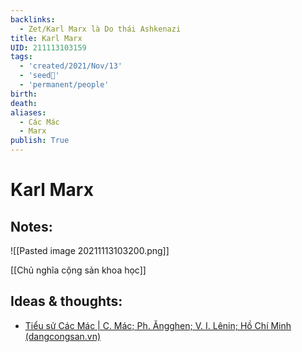 ```yaml
---
backlinks:
  - Zet/Karl Marx là Do thái Ashkenazi
title: Karl Marx
UID: 211113103159
tags:
  - 'created/2021/Nov/13'
  - 'seed🥜'
  - 'permanent/people'
birth: 
death: 
aliases:
  - Các Mác
  - Marx
publish: True
---
```

# Karl Marx

## Notes:
![[Pasted image 20211113103200.png]]

[[Chủ nghĩa cộng sản khoa học]]

## Ideas & thoughts:
- [Tiểu sử Các Mác | C. Mác; Ph. Ăngghen; V. I. Lênin; Hồ Chí Minh (dangcongsan.vn)](https://tulieuvankien.dangcongsan.vn/c-mac-angghen-lenin-ho-chi-minh/c-mac/tieu-su-cuoc-doi-va-su-nghiep/tieu-su-cac-mac-149)